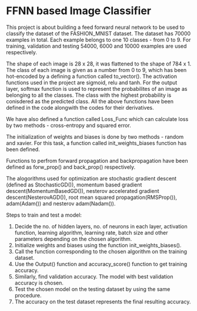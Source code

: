 # FFNN based Image Classifier
This project is about building a feed forward neural network to be used to classify the dataset of the FASHION_MNIST dataset.
The dataset has 70000 examples in total. Each example belongs to one 10 classes - from 0 to 9.
For training, validation and testing 54000, 6000 and 10000 examples are used respectively.

The shape of each image is 28 x 28, it was flattened to the shape of 784 x 1. The class of each image is given as a number from 0 to 9, which has been hot-encoded by a defining a function called to_vector().
The activation functions used in the project are sigmoid, relu and tanh. For the output layer, softmax function is used to represent the probabilites of an image as belonging to all the classes. The class with the highest probability is conisdered as the predicted class. All the above functions have been defined in the code alongwith the codes for their derivatives.

We have also defined a function called Loss_Func which can calculate loss by two methods - cross-entropy and squared error.

The initialization of weights and biases is done by two methods - random and xavier. For this task, a function called init_weights_biases function has been defined.

Functions to perfrom forward propagation and backpropagation have been defined as forw_prop() and back_prop() respectively.

The alogorithms used for optimization are stochastic gradient descent (defined as StochasticGD()), momentum based gradient descent(MomentumBasedGD()), nesterov accelerated gradient descent(NesterovAGD()), root mean squared propagation(RMSProp()), adam(Adam()) and nesterov adam(Nadam()).

Steps to train and test a model:
1. Decide the no. of hidden layers, no. of neurons in each layer, activation function, learning algorithm, learning rate, batch size and other parameters depending on the chosen algorithm.
2. Initialize weights and biases using the function init_weights_biases().
3. Call the function corresponding to the chosen algorithm on the training dataset.
4. Use the Output() function and accuracy_score() function to get training accuracy. 
5. Similarly, find validation accuracy. The model with best validation accuracy is chosen.
6. Test the chosen model on the testing dataset by using the same procedure.
7. The accuracy on the test dataset represents the final resulting accuracy.

